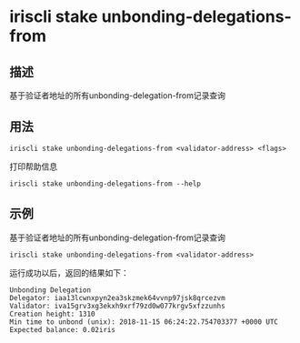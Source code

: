 # iriscli stake unbonding-delegations-from

## 描述

基于验证者地址的所有unbonding-delegation-from记录查询

## 用法

```
iriscli stake unbonding-delegations-from <validator-address> <flags>
```

打印帮助信息
```
iriscli stake unbonding-delegations-from --help
```

## 示例

基于验证者地址的所有unbonding-delegation-from记录查询
```
iriscli stake unbonding-delegations-from <validator-address> 
```

运行成功以后，返回的结果如下：
```
Unbonding Delegation
Delegator: iaa13lcwnxpyn2ea3skzmek64vvnp97jsk8qrcezvm
Validator: iva15grv3xg3ekxh9xrf79zd0w077krgv5xfzzunhs
Creation height: 1310
Min time to unbond (unix): 2018-11-15 06:24:22.754703377 +0000 UTC
Expected balance: 0.02iris
```
